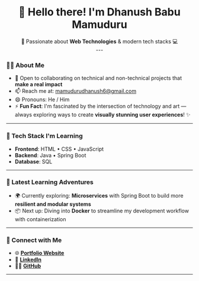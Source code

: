 <h1 align="center">👋 Hello there! I'm Dhanush Babu Mamuduru</h1>

<p align="center">
  👀 Passionate about <strong>Web Technologies</strong> & modern tech stacks 💻 <br>
---

### 👨‍💻 About Me
- 🤝 Open to collaborating on technical and non-technical projects that **make a real impact**  
- 📫 Reach me at: [mamudurudhanush6@gmail.com](mailto:mamudurudhanush6@gmail.com)  
- 😄 Pronouns: He / Him  
- ⚡ **Fun Fact**: I'm fascinated by the intersection of technology and art — always exploring ways to create **visually stunning user experiences**! ✨

---

### 🚀 Tech Stack I'm Learning
- **Frontend**: HTML • CSS • JavaScript  
- **Backend**: Java • Spring Boot  
- **Database**: SQL

---

### 🌱 Latest Learning Adventures
- 🌍 Currently exploring: **Microservices** with Spring Boot to build more **resilient and modular systems**  
- 📦 Next up: Diving into **Docker** to streamline my development workflow with containerization

---

### 🔗 Connect with Me
- 🌐 [**Portfolio Website**](https://dhanushbabu.netlify.app/)  
- 💼 [**LinkedIn**](https://www.linkedin.com/in/dhanush-babu-mamuduru-3863a2276)  
- 🧑‍💻 [**GitHub**](https://github.com/dhanush-babu-M)

---

<!---
dhanush-babu-M/dhanush-babu-M is a ✨ special ✨ repository because its `README.md` (this file) appears on your GitHub profile.
--->
